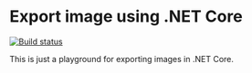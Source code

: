 # Export image using .NET Core

[![Build status](https://ci.appveyor.com/api/projects/status/yynasuadpr3065fx/branch/master?svg=true)](https://ci.appveyor.com/project/FantasticFiasco/export-image/branch/master)

This is just a playground for exporting images in .NET Core.

